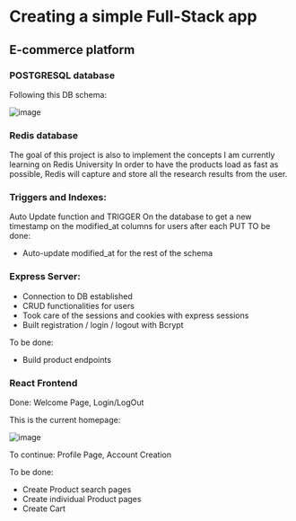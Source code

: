 # Creating a simple Full-Stack app

## E-commerce platform

### POSTGRESQL database 

Following this DB schema:

![image](https://user-images.githubusercontent.com/32515747/182545523-274e6173-0581-4c8d-9ff6-3478ec060810.png)

### Redis database 

The goal of this project is also to implement the concepts I am currently learning on Redis University
In order to have the products load as fast as possible, Redis will capture and store all the research results from the user.


### Triggers and Indexes:
Auto Update function and TRIGGER On the database to get a new timestamp on the modified_at columns for users after each PUT
TO be done:
- Auto-update modified_at for the rest of the schema


### Express Server:

- Connection to DB established
- CRUD functionalities for users
- Took care of the sessions and cookies with express sessions
- Built registration / login / logout with Bcrypt

To be done:
- Build product endpoints

### React Frontend

Done: Welcome Page, Login/LogOut

This is the current homepage:

![image](https://user-images.githubusercontent.com/32515747/184133967-99adbdbb-7020-4d52-8f9e-50d175586dfc.png)


To continue: Profile Page, Account Creation

To be done: 
- Create Product search pages
- Create individual Product pages
- Create Cart
